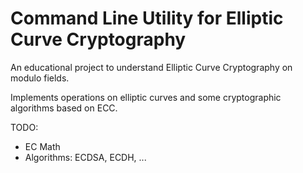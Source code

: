 # Command Line Utility for Elliptic Curve Cryptography
An educational project to understand Elliptic Curve Cryptography on modulo fields.

Implements operations on elliptic curves and some cryptographic algorithms based on ECC.

TODO:
 - EC Math
 - Algorithms: ECDSA, ECDH, ...
